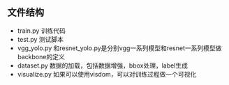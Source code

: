 ## 文件结构

- train.py 训练代码
- test.py 测试脚本
- vgg_yolo.py 和resnet_yolo.py是分别vgg一系列模型和resnet一系列模型做backbone的定义
- dataset.py 数据的加载，包括数据增强，bbox处理，label生成
- visualize.py 如果可以使用visdom，可以对训练过程做一个可视化
